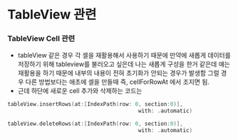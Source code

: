 #  TableView 관련
### TableView Cell 관련

- tableView 같은 경우 각 셀을 재활용해서 사용하기 때문에 만약에 새롭게 데이터를 저장하기 위해 tableview를 불러오고 싶은데 나는 새롭게 구성을 한거 같은데 얘는 재활용을 하기 때문에 내부의 내용이 전혀 초기화가 안되는 경우가 발생함
그럴 경우 다른 방법보다는 애초에 셀을 만들때 즉, cellForRowAt 에서 조지면 됨.
- 근데 하단에 새로운 cell 추가와 삭제하는 코드는

```swift
tableView.insertRows(at:[IndexPath(row: 0, section:0)],
										 with: .automatic)

tableView.deleteRows(at:[IndexPath(row: 0, section:0)],
										 with: .automatic)
```